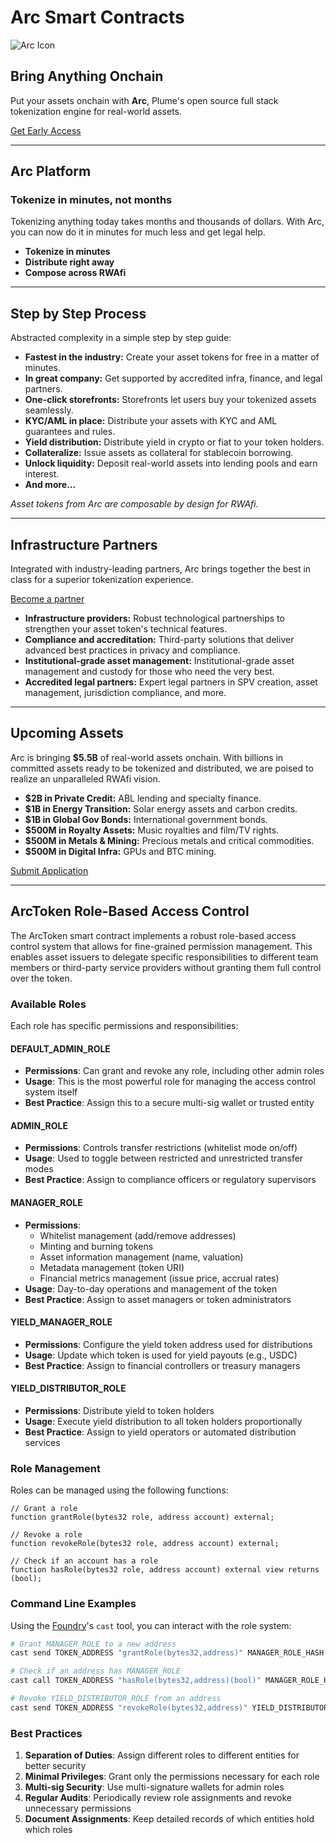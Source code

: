# Arc Smart Contracts
![Arc Icon](https://cdn.prod.website-files.com/670fc97cba6a0b3f2e579538/6720cf35961f6a507c874342_Arc_Icon.avif)
## Bring Anything Onchain

Put your assets onchain with **Arc**, Plume's open source full stack tokenization engine for real-world assets.

[Get Early Access](https://forms.plumenetwork.xyz/arc-waitlist)

---

## Arc Platform

### Tokenize in minutes, not months

Tokenizing anything today takes months and thousands of dollars. With Arc, you can now do it in minutes for much less and get legal help.

- **Tokenize in minutes**
- **Distribute right away**
- **Compose across RWAfi**

---

## Step by Step Process

Abstracted complexity in a simple step by step guide:

- **Fastest in the industry:** Create your asset tokens for free in a matter of minutes.
- **In great company:** Get supported by accredited infra, finance, and legal partners.
- **One-click storefronts:** Storefronts let users buy your tokenized assets seamlessly.
- **KYC/AML in place:** Distribute your assets with KYC and AML guarantees and rules.
- **Yield distribution:** Distribute yield in crypto or fiat to your token holders.
- **Collateralize:** Issue assets as collateral for stablecoin borrowing.
- **Unlock liquidity:** Deposit real-world assets into lending pools and earn interest.
- **And more...**

*Asset tokens from Arc are composable by design for RWAfi.*

---

## Infrastructure Partners

Integrated with industry-leading partners, Arc brings together the best in class for a superior tokenization experience.

[Become a partner](https://forms.plumenetwork.xyz/arc-waitlist)

- **Infrastructure providers:** Robust technological partnerships to strengthen your asset token's technical features.
- **Compliance and accreditation:** Third-party solutions that deliver advanced best practices in privacy and compliance.
- **Institutional-grade asset management:** Institutional-grade asset management and custody for those who need the very best.
- **Accredited legal partners:** Expert legal partners in SPV creation, asset management, jurisdiction compliance, and more.

---

## Upcoming Assets

Arc is bringing **$5.5B** of real-world assets onchain. With billions in committed assets ready to be tokenized and distributed, we are poised to realize an unparalleled RWAfi vision.

- **$2B in Private Credit:** ABL lending and specialty finance.
- **$1B in Energy Transition:** Solar energy assets and carbon credits.
- **$1B in Global Gov Bonds:** International government bonds.
- **$500M in Royalty Assets:** Music royalties and film/TV rights.
- **$500M in Metals & Mining:** Precious metals and critical commodities.
- **$500M in Digital Infra:** GPUs and BTC mining.

[Submit Application](https://forms.plumenetwork.xyz/arc-waitlist)

---

## ArcToken Role-Based Access Control

The ArcToken smart contract implements a robust role-based access control system that allows for fine-grained permission management. This enables asset issuers to delegate specific responsibilities to different team members or third-party service providers without granting them full control over the token.

### Available Roles

Each role has specific permissions and responsibilities:

#### DEFAULT_ADMIN_ROLE
- **Permissions**: Can grant and revoke any role, including other admin roles
- **Usage**: This is the most powerful role for managing the access control system itself
- **Best Practice**: Assign this to a secure multi-sig wallet or trusted entity

#### ADMIN_ROLE
- **Permissions**: Controls transfer restrictions (whitelist mode on/off)
- **Usage**: Used to toggle between restricted and unrestricted transfer modes
- **Best Practice**: Assign to compliance officers or regulatory supervisors

#### MANAGER_ROLE
- **Permissions**: 
  - Whitelist management (add/remove addresses)
  - Minting and burning tokens
  - Asset information management (name, valuation)
  - Metadata management (token URI)
  - Financial metrics management (issue price, accrual rates)
- **Usage**: Day-to-day operations and management of the token
- **Best Practice**: Assign to asset managers or token administrators

#### YIELD_MANAGER_ROLE
- **Permissions**: Configure the yield token address used for distributions
- **Usage**: Update which token is used for yield payouts (e.g., USDC)
- **Best Practice**: Assign to financial controllers or treasury managers

#### YIELD_DISTRIBUTOR_ROLE
- **Permissions**: Distribute yield to token holders
- **Usage**: Execute yield distribution to all token holders proportionally
- **Best Practice**: Assign to yield operators or automated distribution services

### Role Management

Roles can be managed using the following functions:

```solidity
// Grant a role
function grantRole(bytes32 role, address account) external;

// Revoke a role
function revokeRole(bytes32 role, address account) external;

// Check if an account has a role
function hasRole(bytes32 role, address account) external view returns (bool);
```

### Command Line Examples

Using the [Foundry](https://book.getfoundry.sh/)'s `cast` tool, you can interact with the role system:

```bash
# Grant MANAGER_ROLE to a new address
cast send TOKEN_ADDRESS "grantRole(bytes32,address)" MANAGER_ROLE_HASH NEW_MANAGER_ADDRESS --from ADMIN_ADDRESS

# Check if an address has MANAGER_ROLE
cast call TOKEN_ADDRESS "hasRole(bytes32,address)(bool)" MANAGER_ROLE_HASH ADDRESS_TO_CHECK

# Revoke YIELD_DISTRIBUTOR_ROLE from an address
cast send TOKEN_ADDRESS "revokeRole(bytes32,address)" YIELD_DISTRIBUTOR_ROLE_HASH DISTRIBUTOR_ADDRESS --from ADMIN_ADDRESS
```

### Best Practices

1. **Separation of Duties**: Assign different roles to different entities for better security
2. **Minimal Privileges**: Grant only the permissions necessary for each role
3. **Multi-sig Security**: Use multi-signature wallets for admin roles
4. **Regular Audits**: Periodically review role assignments and revoke unnecessary permissions
5. **Document Assignments**: Keep detailed records of which entities hold which roles
